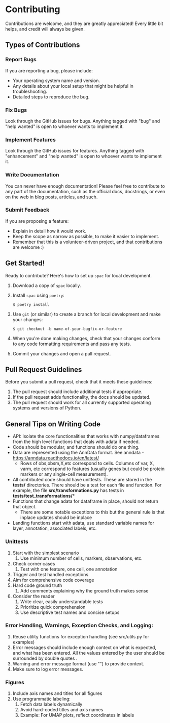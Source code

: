 # Contributing

Contributions are welcome, and they are greatly appreciated! Every little bit
helps, and credit will always be given.

## Types of Contributions

### Report Bugs

If you are reporting a bug, please include:

* Your operating system name and version.
* Any details about your local setup that might be helpful in troubleshooting.
* Detailed steps to reproduce the bug.

### Fix Bugs

Look through the GitHub issues for bugs. Anything tagged with "bug" and "help
wanted" is open to whoever wants to implement it.

### Implement Features

Look through the GitHub issues for features. Anything tagged with "enhancement"
and "help wanted" is open to whoever wants to implement it.

### Write Documentation

You can never have enough documentation! Please feel free to contribute to any
part of the documentation, such as the official docs, docstrings, or even
on the web in blog posts, articles, and such.

### Submit Feedback

If you are proposing a feature:

* Explain in detail how it would work.
* Keep the scope as narrow as possible, to make it easier to implement.
* Remember that this is a volunteer-driven project, and that contributions
  are welcome :)

## Get Started!

Ready to contribute? Here's how to set up `spac` for local development.

1. Download a copy of `spac` locally.
2. Install `spac` using `poetry`:

    ```console
    $ poetry install
    ```

3. Use `git` (or similar) to create a branch for local development and make your changes:

    ```console
    $ git checkout -b name-of-your-bugfix-or-feature
    ```

4. When you're done making changes, check that your changes conform to any code formatting requirements and pass any tests.

5. Commit your changes and open a pull request.


## Pull Request Guidelines

Before you submit a pull request, check that it meets these guidelines:

1. The pull request should include additional tests if appropriate.
2. If the pull request adds functionality, the docs should be updated.
3. The pull request should work for all currently supported operating systems and versions of Python.


## General Tips on Writing Code 

* API: Isolate the core functionalities that works with numpy/dataframes from the high level functions that deals with adata if needed.  
* Code should be modular, and functions should do one thing. 
* Data are represented using the AnnData format. See anndata - https://anndata.readthedocs.io/en/latest/
  * Rows of obs,obsm,X,etc correspond to cells. Columns of var, X, varm, etc correspond to features (usually genes but could be protein markers or any single-cell measurement). 
* All contributed code should have unittests. These are stored in the **tests/** directories. There should be a test for each file and function. For example, the file **src/transformations.py** has tests in **tests/test_transformations/*** 
* Functions that change adata for dataframe in place, should not return that object.
  * There are some notable exceptions to this but the general rule is that inplace updates should be inplace  
* Landing functions start with adata, use standard variable names for layer, annotation, associated labels, etc. 

 

### Unittests 

1. Start with the simplest scenario  
   1. Use minimum number of cells, markers, observations, etc. 
2. Check corner cases  
   1. Test with one feature, one cell, one annotation 
3. Trigger and test handled exceptions  
4. Aim for comprehensive code coverage  
5. Hard code ground truth  
   1. Add comments explaining why the ground truth makes sense 
6. Consider the reader  
   1. Write clear, easily understandable tests 
   2. Prioritize quick comprehension  
   3. Use descriptive test names and concise setups 


### Error Handling, Warnings, Exception Checks, and Logging:  

1. Reuse utility functions for exception handling (see src/utils.py for examples) 
2. Error messages should include enough context on what is expected, and what has been entered. All the values entered by the user should be surrounded by double quotes .  
3. Warning and error message format (use "") to provide context. 
4. Make sure to log error messages. 


### Figures 

1. Include axis names and titles for all figures 
2. Use programmatic labeling:  
   1. Fetch data labels dynamically 
   2. Avoid hard-coded titles and axis names 
   3. Example: For UMAP plots, reflect coordinates in labels 

 